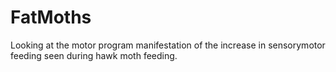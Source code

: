 # FatMoths
Looking at the motor program manifestation of the increase in sensorymotor feeding seen during hawk moth feeding. 

